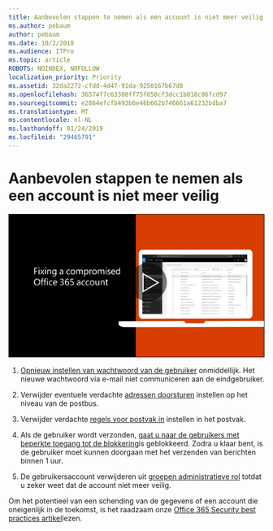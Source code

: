 ```yaml
---
title: Aanbevolen stappen te nemen als een account is niet meer veilig
ms.author: pebaum
author: pebaum
ms.date: 10/2/2018
ms.audience: ITPro
ms.topic: article
ROBOTS: NOINDEX, NOFOLLOW
localization_priority: Priority
ms.assetid: 32da2272-cfdd-4d47-91da-9258167b67d8
ms.openlocfilehash: 36574f7c63308ff75f850cf3dcc1b018c86fcd97
ms.sourcegitcommit: e2864efcfb493b6e46b662b746661a61232bdba7
ms.translationtype: MT
ms.contentlocale: nl-NL
ms.lasthandoff: 01/24/2019
ms.locfileid: "29465791"
---
```

# <a name="recommended-steps-to-take-if-an-account-is-compromised"></a>Aanbevolen stappen te nemen als een account is niet meer veilig

[![Tot vaststelling van een account die oneigenlijk Office 365](media/797f355b-22a1-468e-91a4-a9d5bc45b19a.png)](https://www.microsoft.com/videoplayer/embed/RE2jvOb?pid=ocpVideo0-innerdiv-oneplayer&amp;postJsllMsg=true&amp;maskLevel=20&amp;autoplay=true)
  
1. [Opnieuw instellen van wachtwoord van de gebruiker](https://support.office.com/article/7a5d073b-7fae-4aa5-8f96-9ecd041aba9c) onmiddellijk. Het nieuwe wachtwoord via e-mail niet communiceren aan de eindgebruiker. 
    
2. Verwijder eventuele verdachte [adressen doorsturen](https://support.office.com/article/ab5eb117-0f22-4fa7-a662-3a6bdb0add74) instellen op het niveau van de postbus. 
    
3. Verwijder verdachte [regels voor postvak in](https://support.office.com/article/1433E3A0-7FB0-4999-B536-50E05CB67FED) instellen in het postvak. 
    
4. Als de gebruiker wordt verzonden, [gaat u naar de gebruikers met beperkte toegang tot de blokkering](https://protection.office.com/?hash=/restrictedusers)is geblokkeerd. Zodra u klaar bent, is de gebruiker moet kunnen doorgaan met het verzenden van berichten binnen 1 uur.
    
5. De gebruikersaccount verwijderen uit [groepen administratieve rol](https://support.office.com/article/eac4d046-1afd-4f1a-85fc-8219c79e1504) totdat u zeker weet dat de account niet meer veilig. 
    
Om het potentieel van een schending van de gegevens of een account die oneigenlijk in de toekomst, is het raadzaam onze [Office 365 Security best practices artikel](https://support.office.com/article/9295e396-e53d-49b9-ae9b-0b5828cdedc3)lezen.
  

